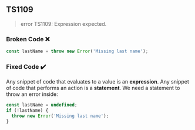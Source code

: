 ## TS1109

> error TS1109: Expression expected.

### Broken Code ❌

```ts
const lastName = throw new Error('Missing last name');
```

### Fixed Code ✔️

Any snippet of code that evaluates to a value is an **expression**. Any snippet of code that performs an action is a **statement**. We need a statement to throw an error inside:

```ts
const lastName = undefined;
if (!lastName) {
  throw new Error('Missing last name');
}
```
